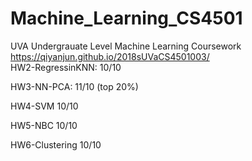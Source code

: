 # Machine_Learning_CS4501

UVA Undergrauate Level Machine Learning Coursework https://qiyanjun.github.io/2018sUVaCS4501003/
<br />
HW2-RegressinKNN: 10/10
<br />

HW3-NN-PCA: 11/10 (top 20%)
<br />

HW4-SVM 10/10
<br />

HW5-NBC 10/10
<br />

HW6-Clustering 10/10
